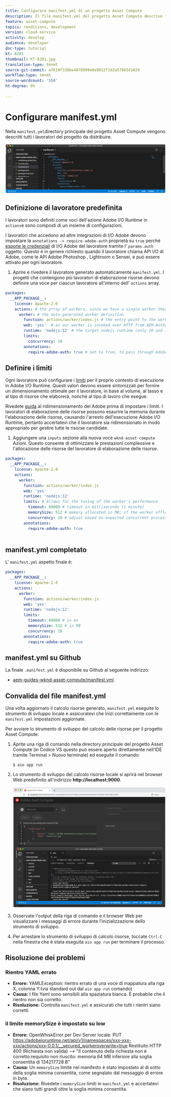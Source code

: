 ```yaml
---
title: Configurare manifest.yml di un progetto Asset Compute
description: Il file manifest.yml del progetto Asset Compute descrive tutti i lavoratori del progetto da distribuire.
feature: asset-compute
topics: renditions, development
version: cloud-service
activity: develop
audience: developer
doc-type: tutorial
kt: 6281
thumbnail: KT-6281.jpg
translation-type: tm+mt
source-git-commit: af610f338be4878999e0e9812f1d2a57065d1829
workflow-type: tm+mt
source-wordcount: '550'
ht-degree: 0%

---
```



# Configurare manifest.yml

Nella `manifest.yml`directory principale del progetto Asset Compute vengono descritti tutti i lavoratori del progetto da distribuire.

![manifest.yml](./assets/manifest/manifest.png)

## Definizione di lavoratore predefinita

I lavoratori sono definiti come voci dell&#39;azione Adobe I/O Runtime in `actions`e sono composti di un insieme di configurazioni.

I lavoratori che accedono ad altre integrazioni di I/O  Adobe devono impostare la `annotations -> require-adobe-auth` proprietà su `true` perché [espone le credenziali](https://docs.adobe.com/content/help/en/asset-compute/using/extend/develop-custom-application.html#access-adobe-apis) di I/O  Adobe del lavoratore tramite l&#39; `params.auth` oggetto. Questo è in genere richiesto quando il lavoratore chiama  API I/O di Adobe, come le API Adobe Photoshop , Lightroom o Sensei, e può essere attivato per ogni lavoratore.

1. Aprire e rivedere il lavoratore generato automaticamente `manifest.yml`. I progetti che contengono più lavoratori di elaborazione risorse devono definire una voce per ciascun lavoratore all&#39;interno dell&#39; `actions` array.

```yml
packages:
  __APP_PACKAGE__:
    license: Apache-2.0
    actions: # the array of workers, since we have a single worker there is only one entry beneath actions
      worker: # the auto-generated worker definition
        function: actions/worker/index.js # the entry point to the worker 
        web: 'yes'  # as our worker is invoked over HTTP from AEM Author service
        runtime: 'nodejs:12' # the target nodejs runtime (only 10 and 12 are supported)
        limits:
          concurrency: 10
        annotations:
          require-adobe-auth: true # set to true, to pass through Adobe I/O access token/client id via params.auth in the worker, typically required when the worker calls out to Adobe I/O APIs such as the Adobe Photoshop, Lightroom or Sensei APIs.
```

## Definire i limiti

Ogni lavoratore può configurare i [limiti](https://www.adobe.io/apis/experienceplatform/runtime/docs.html#!adobedocs/adobeio-runtime/master/guides/system_settings.md) per il proprio contesto di esecuzione in Adobe I/O Runtime. Questi valori devono essere sintonizzati per fornire un dimensionamento ottimale per il lavoratore, in base al volume, al tasso e al tipo di risorse che elaborerà, nonché al tipo di lavoro che esegue.

Rivedete [guida](https://docs.adobe.com/content/help/en/asset-compute/using/extend/develop-custom-application.html#sizing-workers) al ridimensionamento del Adobe prima di impostare i limiti. I lavoratori di elaborazione delle risorse possono esaurire la memoria durante l&#39;elaborazione delle risorse, causando l&#39;arresto dell&#39;esecuzione Adobe I/O Runtime, pertanto accertatevi che il lavoratore sia ridimensionato in modo appropriato per gestire tutte le risorse candidate.

1. Aggiungere una `inputs` sezione alla nuova voce `wknd-asset-compute` Azioni. Questo consente di ottimizzare le prestazioni complessive e l&#39;allocazione delle risorse del lavoratore di elaborazione delle risorse.

```yml
packages:
  __APP_PACKAGE__:
    license: Apache-2.0
    actions: 
      worker:
        function: actions/worker/index.js 
        web: 'yes' 
        runtime: 'nodejs:12'
        limits: # Allows for the tuning of the worker's performance
          timeout: 60000 # timeout in milliseconds (1 minute)
          memorySize: 512 # memory allocated in MB; if the worker offloads heavy computational work to other Web services this number can be reduced
          concurrency: 10 # adjust based on expected concurrent processing and timeout 
        annotations:
          require-adobe-auth: true
           
```

## manifest.yml completato

L&#39; `manifest.yml` aspetto finale è:

```yml
packages:
  __APP_PACKAGE__:
    license: Apache-2.0
    actions: 
      worker:
        function: actions/worker/index.js 
        web: 'yes' 
        runtime: 'nodejs:12'
        limits:
          timeout: 60000 # in ms
          memorySize: 512 # in MB
          concurrency: 10 
        annotations:
          require-adobe-auth: true
```

## manifest.yml su Github

La finale `.manifest.yml` è disponibile su Github al seguente indirizzo:

+ [aem-guides-wknd-asset-compute/manifest.yml](https://github.com/adobe/aem-guides-wknd-asset-compute/blob/master/manifest.yml)


## Convalida del file manifest.yml

Una volta aggiornato il calcolo risorse generato, `manifest.yml` eseguite lo strumento di sviluppo locale e assicuratevi che inizi correttamente con le `manifest.yml` impostazioni aggiornate.

Per avviare lo strumento di sviluppo del calcolo delle risorse per il progetto Asset Compute:

1. Aprite una riga di comando nella directory principale del progetto Asset Compute (in Codice VS questo può essere aperto direttamente nell’IDE tramite Terminal > Nuovo terminale) ed eseguite il comando:

   ```
   $ aio app run
   ```

1. Lo strumento di sviluppo del calcolo risorse locale si aprirà nel browser Web predefinito all&#39;indirizzo __http://localhost:9000__.

   ![avvio app aio](assets/environment-variables/aio-app-run.png)

1. Osservate l&#39;output della riga di comando e il browser Web per visualizzare i messaggi di errore durante l&#39;inizializzazione dello strumento di sviluppo.
1. Per arrestare lo strumento di sviluppo di calcolo risorse, toccate `Ctrl-C` nella finestra che è stata eseguita `aio app run` per terminare il processo.

## Risoluzione dei problemi

### Rientro YAML errato

+ __Errore:__ YAMLException: rientro errato di una voce di mappatura alla riga X, colonna Y:(via standard out dal `aio app run` comando)
+ __Causa:__ I file Yaml sono sensibili alla spaziatura bianca. È probabile che il rientro non sia corretto.
+ __Risoluzione:__ Controlla `manifest.yml` e assicurati che tutti i rientri siano corretti.

### il limite memorySize è impostato su low

+ __Errore:__  OpenWhiskError per Dev Server locale: PUT https://adobeioruntime.net/api/v1/namespaces/xxx-xxx-xxx/actions/xxx-0.0.1/__secured_workeroverwrite=true Restituito HTTP 400 (Richiesta non valida) —> &quot;Il contenuto della richiesta non è corretto:requisito non riuscito: memoria 64 MB inferiore alla soglia consentita di 134217728 B&quot;
+ __Causa:__ Un `memorySize` limite nel manifesto è stato impostato al di sotto della soglia minima consentita, come segnalato dal messaggio di errore in byte.
+ __Risoluzione:__  Rivedete i `memorySize` limiti in `manifest.yml` e accertatevi che siano tutti grandi oltre la soglia minima consentita.
